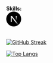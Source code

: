 <br>
<div align="left">
  <strong>Skills:</strong>
  <br>
  <img src="https://github.com/devicons/devicon/blob/master/icons/nextjs/nextjs-original.svg"  title="CSS3" alt="CSS" width="40" height="40"/>&nbsp;
</div>
<br>

[![GitHub Streak](http://github-readme-streak-stats.herokuapp.com?user=rustamgadjiev&theme=prussian&hide_border=true&border_radius=20)](https://git.io/streak-stats)

 [![Top Langs](https://github-readme-stats.vercel.app/api/top-langs/?username=rustamgadjiev&layout=compact&theme=prussian&hide_border=true&border_radius=20)](https://github.com/anuraghazra/github-readme-stats)
